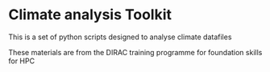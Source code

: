 # Climate analysis Toolkit 

This is a set of python scripts designed to analyse climate datafiles 

These materials are from the DIRAC training programme for foundation skills for HPC
